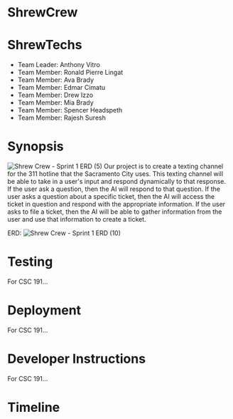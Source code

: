 # ShrewCrew
ShrewTechs
=======
- Team Leader: Anthony Vitro
- Team Member: Ronald Pierre Lingat
- Team Member: Ava Brady
- Team Member: Edmar Cimatu
- Team Member: Drew Izzo
- Team Member: Mia Brady
- Team Member: Spencer Headspeth
- Team Member: Rajesh Suresh

Synopsis
=======
![Shrew Crew - Sprint 1 ERD (5)](https://github.com/user-attachments/assets/c6764f20-2b85-45c5-bd72-24c2b7e75553)
Our project is to create a texting channel for the 311 hotline that the Sacramento City uses. This texting channel will be able to take in a user's input and respond dynamically to that response. If the user ask a question, then the AI will respond to that question. If the user asks a question about a specific ticket, then the AI will access the ticket in question and respond with the appropriate information. If the user asks to file a ticket, then the AI will be able to gather information from the user and use that information to create a ticket.

ERD:
![Shrew Crew - Sprint 1 ERD (10)](https://github.com/user-attachments/assets/7bd8e6d1-c690-4b28-9e2f-e4a7513d1e66)

Testing
=======
For CSC 191...

Deployment
=======
For CSC 191...

Developer Instructions
=======
For CSC 191...

Timeline
=======

